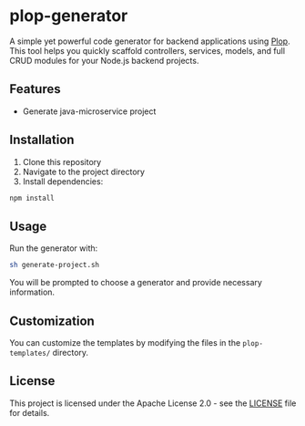 # plop-generator

A simple yet powerful code generator for backend applications using [Plop](https://plopjs.com/). This tool helps you quickly scaffold controllers, services, models, and full CRUD modules for your Node.js backend projects.

## Features

- Generate java-microservice project

## Installation

1. Clone this repository
2. Navigate to the project directory
3. Install dependencies:

```bash
npm install
```

## Usage

Run the generator with:

```bash
sh generate-project.sh
```

You will be prompted to choose a generator and provide necessary information.


## Customization

You can customize the templates by modifying the files in the `plop-templates/` directory.

## License

This project is licensed under the Apache License 2.0 - see the [LICENSE](LICENSE) file for details.